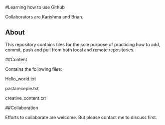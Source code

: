 #Learning how to use Github

Collaborators are Karishma and Brian.

## About 

This repository contains files for the sole 
purpose of practicing how to add, commit, 
push and pull from both local and remote repositories.

##Content

Contains the following files:

Hello_world.txt

pastarecepie.txt

creative_content.txt

##Collaboration

Efforts to collaborate are welcome.
But please contact me to discuss first.